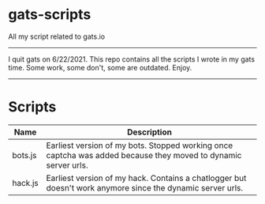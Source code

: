 # gats-scripts
All my script related to gats.io
___
I quit gats on 6/22/2021. This repo contains all the scripts I wrote in my gats time. Some work, some don't, some are outdated. Enjoy.
___
# Scripts
| Name | Description |
| ---- | ----------- |
| bots.js | Earliest version of my bots. Stopped working once captcha was added because they moved to dynamic server urls. |
| hack.js | Earliest version of my hack. Contains a chatlogger but doesn't work anymore since the dynamic server urls. |
